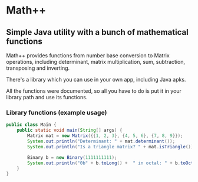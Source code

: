 # Math++
## Simple Java utility with a bunch of mathematical functions

Math++ provides functions from number base conversion to Matrix operations, including determinant, matrix multiplication, sum, subtraction, transposing and inverting.

There's a library which you can use in your own app, including Java apks.

All the functions were documented, so all you have to do is put it in your library path and use its functions.

### Library functions (example usage)

```java
public class Main {
    public static void main(String[] args) {
        Matrix mat = new Matrix({{1, 2, 3}, {4, 5, 6}, {7, 8, 9}});
        System.out.println("Determinant: " + mat.determinant());
        System.out.println("Is a triangle matrix? " + mat.isTriangle());

        Binary b = new Binary(1111111111);
        System.out.println("0b" + b.toLong() +  " in octal: " + b.toOctal().toLong());
    }
}
```

